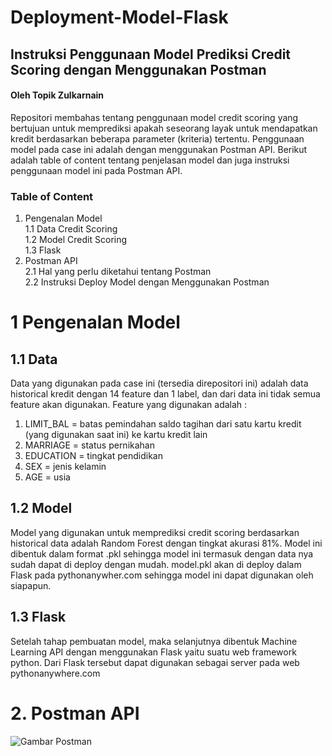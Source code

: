# Deployment-Model-Flask
## Instruksi Penggunaan Model Prediksi Credit Scoring dengan Menggunakan Postman
#### Oleh Topik Zulkarnain

Repositori membahas tentang penggunaan model credit scoring yang bertujuan untuk memprediksi apakah seseorang layak untuk mendapatkan kredit berdasarkan beberapa parameter (kriteria) tertentu. Penggunaan model pada case ini adalah dengan menggunakan Postman API. Berikut adalah table of content tentang penjelasan model dan juga instruksi penggunaan model ini pada Postman API.


### Table of Content
1. Pengenalan Model <br>
   1.1 Data Credit Scoring <br>
   1.2 Model Credit Scoring <br>
   1.3 Flask <br>
2. Postman API<br>
   2.1 Hal yang perlu diketahui tentang Postman <br>
   2.2 Instruksi Deploy Model dengan Menggunakan Postman<br>

# 1 Pengenalan Model
## 1.1 Data
Data yang digunakan pada case ini (tersedia direpositori ini) adalah data historical kredit dengan 14 feature dan 1 label, dan dari data ini tidak semua feature akan digunakan. Feature yang digunakan adalah :
1. LIMIT_BAL = batas pemindahan saldo tagihan dari satu kartu kredit (yang digunakan saat ini) ke kartu kredit lain <br>
2. MARRIAGE = status pernikahan <br>
3. EDUCATION = tingkat pendidikan <br>
4. SEX = jenis kelamin <br>
5. AGE = usia  <br>

## 1.2 Model
Model yang digunakan untuk memprediksi credit scoring berdasarkan historical data adalah Random Forest dengan tingkat akurasi 81%. Model ini dibentuk dalam format .pkl sehingga model ini termasuk dengan data nya sudah dapat di deploy dengan mudah. model.pkl akan di deploy dalam Flask pada pythonanywher.com sehingga model ini dapat digunakan oleh siapapun.

## 1.3 Flask
Setelah tahap pembuatan model, maka selanjutnya dibentuk Machine Learning API dengan menggunakan Flask yaitu suatu web framework python. Dari Flask tersebut dapat digunakan sebagai server pada web pythonanywhere.com

# 2. Postman API
![Gambar Postman](https://4.bp.blogspot.com/-VqgPEhQKIa8/WoXNjwiAv5I/AAAAAAAHxh0/HXQ7aJycSaoK0TjQ2wuAjZqqxSKc6pLTACLcBGAs/s1600/postman_logo.png)
